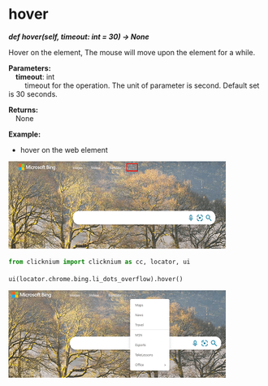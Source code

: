 # hover
***def hover(self, timeout: int = 30) -> None***  

Hover on the element, The mouse will move upon the element for a while.

**Parameters:**    
    &emsp;**timeout**: int  
        &emsp;&emsp; timeout for the operation. The unit of parameter is second. Default set is 30 seconds.  

**Returns:**  
    &emsp;None

**Example:**

- hover on the web element  
  
![sample](../../../img/hover_sample1.png)  

```python
from clicknium import clicknium as cc, locator, ui
    
ui(locator.chrome.bing.li_dots_overflow).hover()
```
![sample](../../../img/hover_sample2.png) 